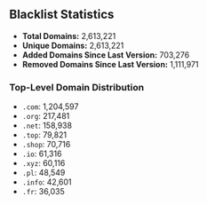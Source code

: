 ## Blacklist Statistics

- **Total Domains:** 2,613,221
- **Unique Domains:** 2,613,221
- **Added Domains Since Last Version:** 703,276
- **Removed Domains Since Last Version:** 1,111,971

### Top-Level Domain Distribution

-  `.com`: 1,204,597
-  `.org`: 217,481
-  `.net`: 158,938
-  `.top`: 79,821
-  `.shop`: 70,716
-  `.io`: 61,316
-  `.xyz`: 60,116
-  `.pl`: 48,549
-  `.info`: 42,601
-  `.fr`: 36,035
